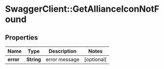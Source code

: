 # SwaggerClient::GetAllianceIconNotFound

## Properties
Name | Type | Description | Notes
------------ | ------------- | ------------- | -------------
**error** | **String** | error message | [optional] 


